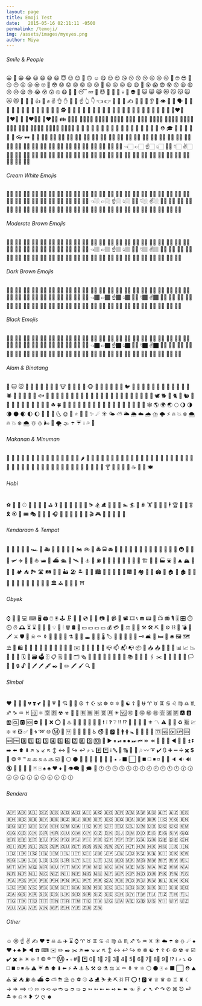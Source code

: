 ```yaml
---
layout: page
title: Emoji Test
date:   2015-05-16 02:11:11 -0500
permalink: /temoji/
img: /assets/images/myeyes.png
author: Miya
---
```

<h6>Smile & People</h6>
😀 😬 😁 😂 😃 😄 😅 😆 😇 😉 😊 🙂 🙃 ☺️ 😋 😌 😍 😘 😗 😙 😚 😜 😝 😛 🤑 🤓 😎 🤗 😏 😶 😐 😑 😒 🙄 🤔 😳 😞 😟 😠 😡 😔 😕 🙁 ☹️ 😣 😖 😫 😩 😤 😮 😱 😨 😰 😯 😦 😧 😢 😥 😪 😓 😭 😵 😲 🤐 😷 🤒 🤕 😴 💤 💩 😈 👿 👹 👺 💀 👻 👽 🤖 😺 😸 😹 😻 😼 😽 🙀 😿 😾 🙌 👏 👋 👍 👊 ✊ ✌️ 👌 ✋ 💪 🙏 ☝️ 👆 👇 👈 👉 🖕 🤘 🖖 ✍️ 💅 👄 👅 👂 👃 👁 👀 👤 🗣 👶 👦 👧 👨 👩 👱 👴 👵 👲 👳 👮 👷 💂 🕵 🎅 👼 👸 👰 🚶 🏃 💃 👯 👫 👬 👭 🙇 💁 🙅 🙆 🙋 🙎 🙍 💇 💆 💑 👩‍❤️‍👩 👨‍❤️‍👨 💏 👩‍❤️‍💋‍👩 👨‍❤️‍💋‍👨 👪 👨‍👩‍👧 👨‍👩‍👧‍👦 👨‍👩‍👦‍👦 👨‍👩‍👧‍👧 👩‍👩‍👦 👩‍👩‍👧 👩‍👩‍👧‍👦 👩‍👩‍👦‍👦 👩‍👩‍👧‍👧 👨‍👨‍👦 👨‍👨‍👧 👨‍👨‍👧‍👦 👨‍👨‍👦‍👦 👨‍👨‍👧‍👧 👚 👕 👖 👔 👗 👙 👘 💄 💋 👣 👠 👡 👢 👞 👟 👒 🎩 ⛑ 🎓 👑 🎒 👝 👛 👜 💼 👓 🕶 💍 🌂
👦🏻
👧🏻
👨🏻
👩🏻
👴🏻
👵🏻
👶🏻
👱🏻
👮🏻
👲🏻
👳🏻
👷🏻
👸🏻
💂🏻
🎅🏻
👼🏻
💆🏻
💇🏻
👰🏻
🙍🏻
🙎🏻
🙅🏻
🙆🏻
💁🏻
🙋🏻
🙇🏻
🙌🏻
🙏🏻
🚶🏻
🏃🏻
💃🏻
💪🏻
👈🏻
👉🏻
☝️🏻
👆🏻
🖕🏻
👇🏻
✌️🏻
🖖🏻
🤘🏻
🖐🏻
✊🏻
✋🏻
👊🏻
👌🏻
👍🏻
👎🏻
👋🏻
👏🏻
👐🏻
✍🏻
💅🏻
👂🏻
👃🏻
🚣🏻
🛀🏻
🏄🏻
🏇🏻
🏊🏻
⛹🏻
🏋🏻
🚴🏻
🚵🏻

<h6>Cream White Emojis</h6>
👦🏼
👧🏼
👨🏼
👩🏼
👴🏼
👵🏼
👶🏼
👱🏼
👮🏼
👲🏼
👳🏼
👷🏼
👸🏼
💂🏼
🎅🏼
👼🏼
💆🏼
💇🏼
👰🏼
🙍🏼
🙎🏼
🙅🏼
🙆🏼
💁🏼
🙋🏼
🙇🏼
🙌🏼
🙏🏼
🚶🏼
🏃🏼
💃🏼
💪🏼
👈🏼
👉🏼
☝️🏼
👆🏼
🖕🏼
👇🏼
✌️🏼
🖖🏼
🤘🏼
🖐🏼
✊🏼
✋🏼
👊🏼
👌🏼
👍🏼
👎🏼
👋🏼
👏🏼
👐🏼
✍🏼
💅🏼
👂🏼
👃🏼
🚣🏼
🛀🏼
🏄🏼
🏇🏼
🏊🏼
⛹🏼
🏋🏼
🚴🏼
🚵🏼

<h6>Moderate Brown Emojis</h6>
👦🏽
👧🏽
👨🏽
👩🏽
👴🏽
👵🏽
👶🏽
👱🏽
👮🏽
👲🏽
👳🏽
👷🏽
👸🏽
💂🏽
🎅🏽
👼🏽
💆🏽
💇🏽
👰🏽
🙍🏽
🙎🏽
🙅🏽
🙆🏽
💁🏽
🙋🏽
🙇🏽
🙌🏽
🙏🏽
🚶🏽
🏃🏽
💃🏽
💪🏽
👈🏽
👉🏽
☝️🏽
👆🏽
🖕🏽
👇🏽
✌️🏽
🖖🏽
🤘🏽
🖐🏽
✊🏽
✋🏽
👊🏽
👌🏽
👍🏽
👎🏽
👋🏽
👏🏽
👐🏽
✍🏽
💅🏽
👂🏽
👃🏽
🚣🏽
🛀🏽
🏄🏽
🏇🏽
🏊🏽
⛹🏽
🏋🏽
🚴🏽
🚵🏽

<h6>Dark Brown Emojis</h6>
👦🏾
👧🏾
👨🏾
👩🏾
👴🏾
👵🏾
👶🏾
👱🏾
👮🏾
👲🏾
👳🏾
👷🏾
👸🏾
💂🏾
🎅🏾
👼🏾
💆🏾
💇🏾
👰🏾
🙍🏾
🙎🏾
🙅🏾
🙆🏾
💁🏾
🙋🏾
🙇🏾
🙌🏾
🙏🏾
🚶🏾
🏃🏾
💃🏾
💪🏾
👈🏾
👉🏾
☝️🏾
👆🏾
🖕🏾
👇🏾
✌️🏾
🖖🏾
🤘🏾
🖐🏾
✊🏾
✋🏾
👊🏾
👌🏾
👍🏾
👎🏾
👋🏾
👏🏾
👐🏾
✍🏾
💅🏾
👂🏾
👃🏾
🚣🏾
🛀🏾
🏄🏾
🏇🏾
🏊🏾
⛹🏾
🏋🏾
🚴🏾
🚵🏾

<h6>Black Emojis</h6>
👦🏿
👧🏿
👨🏿
👩🏿
👴🏿
👵🏿
👶🏿
👱🏿
👮🏿
👲🏿
👳🏿
👷🏿
👸🏿
💂🏿
🎅🏿
👼🏿
💆🏿
💇🏿
👰🏿
🙍🏿
🙎🏿
🙅🏿
🙆🏿
💁🏿
🙋🏿
🙇🏿
🙌🏿
🙏🏿
🚶🏿
🏃🏿
💃🏿
💪🏿
👈🏿
👉🏿
☝️🏿
👆🏿
🖕🏿
👇🏿
✌️🏿
🖖🏿
🤘🏿
🖐🏿
✊🏿
✋🏿
👊🏿
👌🏿
👍🏿
👎🏿
👋🏿
👏🏿
👐🏿
✍🏿
💅🏿
👂🏿
👃🏿
🚣🏿
🛀🏿
🏄🏿
🏇🏿
🏊🏿
⛹🏿
🏋🏿
🚴🏿
🚵🏿

<h6>Alam & Binatang</h6>
🐶 🐱 🐭 🐹 🐰 🐻 🐼 🐨 🐯 🦁 🐮 🐷 🐽 🐸 🐙 🐵 🙈 🙉 🙊 🐒 🐔 🐧 🐦 🐤 🐣 🐥 🐺 🐗 🐴 🦄 🐝 🐛 🐌 🐞 🐜 🕷 🦂 🦀 🐍 🐢 🐠 🐟 🐡 🐬 🐳 🐋 🐊 🐆 🐅 🐃 🐂 🐄 🐪 🐫 🐘 🐐 🐏 🐑 🐎 🐖 🐀 🐁 🐓 🦃 🕊 🐕 🐩 🐈 🐇 🐿 🐾 🐉 🐲 🌵 🎄 🌲 🌳 🌴 🌱 🌿 ☘ 🍀 🎍 🎋 🍃 🍂 🍁 🌾 🌺 🌻 🌹 🌷 🌼 🌸 💐 🍄 🌰 🎃 🐚 🕸 🌎 🌍 🌏 🌕 🌖 🌗 🌘 🌑 🌒 🌓 🌔 🌚 🌝 🌛 🌜 🌞 🌙 ⭐️ 🌟 💫 ✨ ☄ ☀️ 🌤 ⛅️ 🌥 🌦 ☁️ 🌧 ⛈ 🌩 ⚡️ 🔥 💥 ❄️ 🌨 🔥 💥 ❄️ 🌨 ☃️ ⛄️ 🌬 💨 🌪 🌫 ☂️ ☔️ 💧 💦 🌊

<h6>Makanan & Minuman</h6>
🍏 🍎 🍐 🍊 🍋 🍌 🍉 🍇 🍓 🍈 🍒 🍑 🍍 🍅 🍆 🌶 🌽 🍠 🍯 🍞 🧀 🍗 🍖 🍤 🍳 🍔 🍟 🌭 🍕 🍝 🌮 🌯 🍜 🍲 🍥 🍣 🍱 🍛 🍙 🍚 🍘 🍢 🍡 🍧 🍨 🍦 🍰 🎂 🍮 🍬 🍭 🍫 🍿 🍩 🍪 🍺 🍻 🍷 🍸 🍹 🍾 🍶 🍵 ☕️ 🍼 🍴 🍽

<h6>Hobi</h6>
⚽️ 🏀 🏈 ⚾️ 🎾 🏐 🏉 🎱 ⛳️ 🏌 🏓 🏸 🏒 🏑 🏏 🎿 ⛷ 🏂 ⛸ 🏹 🎣 🚣 🏊 🏄 🛀 ⛹ 🏋 🚴 🚵 🏇 🕴 🏆 🎽 🏅 🎖 🎗 🏵 🎫 🎟 🎭 🎨 🎪 🎤 🎧 🎼 🎹 🎷 🎺 🎸 🎻 🎬 🎮 👾 🎯 🎲 🎰 🎳

<h6>Kendaraan & Tempat</h6>
🚗 🚕 🚙 🚌 🚎 🏎 🚓 🚑 🚒 🚐 🚚 🚛 🚜 🏍 🚲 🚨 🚔 🚍 🚘 🚖 🚡 🚠 🚟 🚃 🚋 🚝 🚄 🚅 🚈 🚞 🚂 🚆 🚇 🚊 🚉 🚁 🛩 ✈️ 🛫 🛬 ⛵️ 🛥 🚤 ⛴ 🛳 🚀 🛰 💺 ⚓️ 🚧 ⛽️ 🚏 🚦 🚥 🏁 🚢 🎡 🎢 🎠 🏗 🌁 🗼 🏭 ⛲️ 🎑 ⛰ 🏔 🗻 🌋 🗾 🏕 ⛺️ 🏞 🛣 🛤 🌅 🌄 🏜 🏖 🏝 🌇 🌆 🏙 🌃 🌉 🌌 🌠 🎇 🎆 🌈 🏘 🏰 🏯 🏟 🗽 🏠 🏡 🏚 🏢 🏬 🏣 🏤 🏥 🏦 🏨 🏪 🏫 🏩 💒 🏛 ⛪️ 🕌 🕍 🕋 ⛩

<h6>Obyek</h6>
⌚️ 📱 📲 💻 ⌨ 🖥 🖨 🖱 🖲 🕹 🗜 💽 💾 💿 📀 📼 📷 📸 📹 🎥 📽 🎞 📞 ☎️ 📟 📠 📺 📻 🎙 🎚 🎛 ⏱ ⏲ ⏰ 🕰 ⏳ ⌛️ 📡 🔋 🔌 💡 🔦 🕯 🗑 🛢 💸 💵 💴 💶 💷 💰 💳 💎 ⚖ 🔧 🔨 ⚒ 🛠 ⛏ 🔩 ⚙ ⛓ 🔫 💣 🔪 🗡 ⚔ 🛡 🚬 ☠ ⚰ ⚱ 🏺 🔮 📿 💈 ⚗ 🔭 🔬 🕳 💊 💉 🌡 🏷 🔖 🚽 🚿 🛁 🔑 🗝 🛋 🛌 🛏 🚪 🛎 🖼 🗺 ⛱ 🗿 🛍 🎈 🎏 🎀 🎁 🎊 🎉 🎎 🎐 🎌 🏮 ✉️ 📩 📨 📧 💌 📮 📪 📫 📬 📭 📦 📯 📥 📤 📜 📃 📑 📊 📈 📉 📄 📅 📆 🗓 📇 🗃 🗳 🗄 📋 🗒 📁 📂 🗂 🗞 📰 📓 📕 📗 📘 📙 📔 📒 📚 📖 🔗 📎 🖇 ✂️ 📐 📏 📌 📍 🚩 🏳 🏴 🔐 🔒 🔓 🔏 🖊 🖊 🖋 ✒️ 📝 ✏️ 🖍 🖌 🔍 🔎

<h6>Simbol</h6>

❤️ 💛 💙 💜 💔 ❣️ 💕 💞 💓 💗 💖 💘 💝 💟 ☮ ✝️ ☪ 🕉 ☸ ✡️ 🔯 🕎 ☯️ ☦ 🛐 ⛎ ♈️ ♉️ ♊️ ♋️ ♌️ ♍️ ♎️ ♏️ ♐️ ♑️ ♒️ ♓️ 🆔 ⚛ 🈳 🈹 ☢ ☣ 📴 📳 🈶 🈚️ 🈸 🈺 🈷️ ✴️ 🆚 🉑 💮 🉐 ㊙️ ㊗️ 🈴 🈵 🈲 🅰️ 🅱️ 🆎 🆑 🅾️ 🆘 ⛔️ 📛 🚫 ❌ ⭕️ 💢 ♨️ 🚷 🚯 🚳 🚱 🔞 📵 ❗️ ❕ ❓ ❔ ‼️ ⁉️ 💯 🔅 🔆 🔱 ⚜ 〽️ ⚠️ 🚸 🔰 ♻️ 🈯️ 💹 ❇️ ✳️ ❎ ✅ 💠 🌀 ➿ 🌐 Ⓜ️ 🏧 🈂️ 🛂 🛃 🛄 🛅 ♿️ 🚭 🚾 🅿️ 🚰 🚹 🚺 🚼 🚻 🚮 🎦 📶 🈁 🆖 🆗 🆙 🆒 🆕 🆓 0️⃣ 1️⃣ 2️⃣ 3️⃣ 4️⃣ 5️⃣ 6️⃣ 7️⃣ 8️⃣ 9️⃣ 🔟 🔢 ▶️ ⏸ ⏯ ⏹ ⏺ ⏭ ⏮ ⏩ ⏪ 🔀 🔁 🔂 ◀️ 🔼 🔽 ⏫ ⏬ ➡️ ⬅️ ⬆️ ⬇️ ↗️ ↘️ ↙️ ↖️ ↕️ ↔️ 🔄 ↪️ ↩️ ⤴️ ⤵️ #️⃣ *️⃣ ℹ️ 🔤 🔡 🔠 🔣 🎵 🎶 〰️ ➰ ✔️ 🔃 ➕ ➖ ➗ ✖️ 💲 💱 ©️ ®️ ™️ 🔚 🔙 🔛 🔝 🔜 ☑️ 🔘 ⚪️ ⚫️ 🔴 🔵 🔸 🔹 🔶 🔷 🔺 ▪️ ▫️ ⬛️ ⬜️ 🔻 ◼️ ◻️ ◾️ ◽️ 🔲 🔳 🔈 🔉 🔊 🔇 📣 📢 🔔 🔕 🃏 🀄️ ♠️ ♣️ ♥️ ♦️ 🎴 👁‍🗨 💭 🗯 💬 🕐 🕑 🕒 🕓 🕔 🕕 🕖 🕗 🕘 🕙 🕚 🕛 🕜 🕝 🕞 🕟 🕠 🕡 🕢 🕣 🕤 🕥 🕦 🕧

<h6>Bendera</h6>
🇦🇫 🇦🇽 🇦🇱 🇩🇿 🇦🇸 🇦🇩 🇦🇴 🇦🇮 🇦🇶 🇦🇬 🇦🇷 🇦🇲 🇦🇼 🇦🇺 🇦🇹 🇦🇿 🇧🇸 🇧🇭 🇧🇩 🇧🇧 🇧🇾 🇧🇪 🇧🇿 🇧🇯 🇧🇲 🇧🇹 🇧🇴 🇧🇶 🇧🇦 🇧🇼 🇧🇷 🇮🇴 🇻🇬 🇧🇳 🇧🇬 🇧🇫 🇧🇮 🇨🇻 🇰🇭 🇨🇲 🇨🇦 🇮🇨 🇰🇾 🇨🇫 🇹🇩 🇨🇱 🇨🇳 🇨🇽 🇨🇨 🇨🇴 🇰🇲 🇨🇬 🇨🇩 🇨🇰 🇨🇷 🇭🇷 🇨🇺 🇨🇼 🇨🇾 🇨🇿 🇩🇰 🇩🇯 🇩🇲 🇩🇴 🇪🇨 🇪🇬 🇸🇻 🇬🇶 🇪🇷 🇪🇪 🇪🇹 🇪🇺 🇫🇰 🇫🇴 🇫🇯 🇫🇮 🇫🇷 🇬🇫 🇵🇫 🇹🇫 🇬🇦 🇬🇲 🇬🇪 🇩🇪 🇬🇭 🇬🇮 🇬🇷 🇬🇱 🇬🇩 🇬🇵 🇬🇺 🇬🇹 🇬🇬 🇬🇳 🇬🇼 🇬🇾 🇭🇹 🇭🇳 🇭🇰 🇭🇺 🇮🇸 🇮🇳 🇮🇩 🇮🇷 🇮🇶 🇮🇪 🇮🇲 🇮🇱 🇮🇹 🇨🇮 🇯🇲 🇯🇵 🇯🇪 🇯🇴 🇰🇿 🇰🇪 🇰🇮 🇽🇰 🇰🇼 🇰🇬 🇱🇦 🇱🇻 🇱🇧 🇱🇸 🇱🇷 🇱🇾 🇱🇮 🇱🇹 🇱🇺 🇲🇴 🇲🇰 🇲🇬 🇲🇼 🇲🇾 🇲🇻 🇲🇱 🇲🇹 🇲🇭 🇲🇶 🇲🇷 🇲🇺 🇾🇹 🇲🇽 🇫🇲 🇲🇩 🇲🇨 🇲🇳 🇲🇪 🇲🇸 🇲🇦 🇲🇿 🇲🇲 🇳🇦 🇳🇷 🇳🇵 🇳🇱 🇳🇨 🇳🇿 🇳🇮 🇳🇪 🇳🇬 🇳🇺 🇳🇫 🇲🇵 🇰🇵 🇳🇴 🇴🇲 🇵🇰 🇵🇼 🇵🇸 🇵🇦 🇵🇬 🇵🇾 🇵🇪 🇵🇭 🇵🇳 🇵🇱 🇵🇹 🇵🇷 🇶🇦 🇷🇪 🇷🇴 🇷🇺 🇷🇼 🇧🇱 🇸🇭 🇰🇳 🇱🇨 🇵🇲 🇻🇨 🇼🇸 🇸🇲 🇸🇹 🇸🇦 🇸🇳 🇷🇸 🇸🇨 🇸🇱 🇸🇬 🇸🇽 🇸🇰 🇸🇮 🇸🇧 🇸🇴 🇿🇦 🇬🇸 🇰🇷 🇸🇸 🇪🇸 🇱🇰 🇸🇩 🇸🇷 🇸🇿 🇸🇪 🇨🇭 🇸🇾 🇹🇼 🇹🇯 🇹🇿 🇹🇭 🇹🇱 🇹🇬 🇹🇰 🇹🇴 🇹🇹 🇹🇳 🇹🇷 🇹🇲 🇹🇨 🇹🇻 🇺🇬 🇺🇦 🇦🇪 🇬🇧 🇺🇸 🇻🇮 🇺🇾 🇺🇿 🇻🇺 🇻🇦 🇻🇪 🇻🇳 🇼🇫 🇪🇭 🇾🇪 🇿🇲 🇿🇼

<h6>Other</h6>
☺️ ☹ ☝️ ✌️ ✍️ ❤️ ❣️ ☠ ♨️ ✈️ ⌛ ⌚ ♈ ♉ ♊ ♋ ♌ ♍ ♎ ♏ ♐ ♑ ♒ ♓ ☀️ ☁️ ☂️ ❄️ ⛄️ ☄ ♠️ ♥️ ♦️ ♣️ ▶️ ◀️ ☎️ ⌨ ✉️ ✏️ ✒️ ✂️ ↗️ ➡️ ↘️ ↙️ ↖️ ↕️ ↔️ ↩️ ↪️ ✡️ ☸ ☯️ ✝️ ☦ ☪ ☮ ☢ ☣ ☑️ ✔️ ✖️ ✳️ ✴️ ❇️ ‼️ ©️ ®️ ™️ Ⓜ️ ▪️ ▫️ #⃣️ *️⃣ 0⃣️ 1⃣️ 2⃣️ 3⃣️ 4⃣️ 5⃣️ 6⃣️ 7⃣️ 8⃣️ 9⃣️ ⁉️ ℹ️ ⤴️ ⤵️ ♻️ ◻️ ◼️ ◽ ◾ ☕ ⚠️ ☔ ⏏ ⬆️ ⬇️ ⬅️ ⚡ ☘ ⚓ ♿ ⚒ ⚙ ⚗ ⚖ ⚔ ⚰ ⚱ ⚜ ⚛ ⚪ ⚫ 🀄 ⭐ ⬛ ⬜ ⛑ ⛰ ⛪ ⛲ ⛺ ⛽ ⛵ ⛴ ⛔ ⛅ ⛈ ⛱ ⛄ ⚽ ⚾️ ⛳ ⛸ ⛷ ⛹ ⛏ ⛓ ⛩ ⭕ ❗ 🅿️ ❦ ♕ ♛ ♔ ♖ ♜ ☾ → ⇒ ⟹ ⇨ ⇰ ➩ ➪ ➫ ➬ ➭ ➮ ➯ ➲ ➳ ➵ ➸ ➻ ➺ ➼ ➽ ☜ ☟ ➹ ➷ ↶ ↷ ✆ ⌘ ⎋ ⏎ ⏏ ⎈ ⎌ ⍟ ❥ ツ ღ ☻

